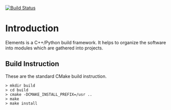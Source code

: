 [![Build Status](https://travis-ci.org/degauden/Elements.svg?branch=develop)](https://travis-ci.org/degauden/Elements)

# Introduction

Elements is a C++/Python build framework. It helps to organize the software
into modules which are gathered into projects.


## Build Instruction

These are the standard CMake build instruction.

```
> mkdir build
> cd build 
> cmake -DCMAKE_INSTALL_PREFIX=/usr ..
> make 
> make install
```
